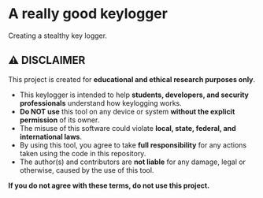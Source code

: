 # A really good keylogger

Creating a stealthy key logger.

## ⚠️ DISCLAIMER

This project is created for **educational and ethical research purposes only**.

- This keylogger is intended to help **students, developers, and security professionals** understand how keylogging works.
- **Do NOT use** this tool on any device or system **without the explicit permission** of its owner.
- The misuse of this software could violate **local, state, federal, and international laws**.
- By using this tool, you agree to take **full responsibility** for any actions taken using the code in this repository.
- The author(s) and contributors are **not liable** for any damage, legal or otherwise, caused by the use of this tool.

**If you do not agree with these terms, do not use this project.**
